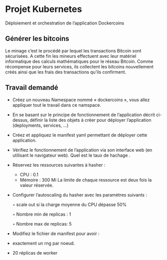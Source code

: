 
# Projet Kubernetes
Déploiement et orchestration de
l’application Dockercoins





## Générer les bitcoins

Le minage c’est le procédé par lequel les transactions Bitcoin sont sécurisées. A cette fin
les mineurs effectuent avec leur matériel informatique des calculs mathématiques pour le
réseau Bitcoin. Comme récompense pour leurs services, ils collectent les bitcoins
nouvellement créés ainsi que les frais des transactions qu’ils confirment.

## Travail demandé

- Créez un nouveau Namespace nommé « dockercoins », vous allez appliquer tout le travail dans ce namspace.

- En se basant sur le principe de fonctionnement de l’application décrit ci-dessus, définir la liste des objets à créer pour déployer l’application (deployments, services, …)
- Créez et appliquez le manifest yaml permettant de déployer cette application.
- Vérifiez le fonctionnement de l’application via son interface web (en utilisant le navigateur web). Quel est le taux de hachage .
- Réservez les ressources suivantes à hasher :
   - CPU : 0.1
   - Mémoire : 300 Mi
La limite de chaque ressource est deux fois la valeur réservée.
- Configurer l’autoscaling du hasher avec les paramètres suivants :

  ◦ scale out si la charge moyenne du CPU dépasse 50%

  ◦ Nombre min de replicas : 1

  ◦ Nombre max de replicas: 5

- Modifiez le fichier de manifest pour avoir :
- exactement un rng par noeud.
- 20 réplicas de worker
